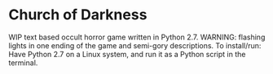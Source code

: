 # Church of Darkness
WIP text based occult horror game written in Python 2.7.
WARNING: flashing lights in one ending of the game and semi-gory descriptions.
To install/run: Have Python 2.7 on a Linux system, and run it as a Python script in the terminal.
